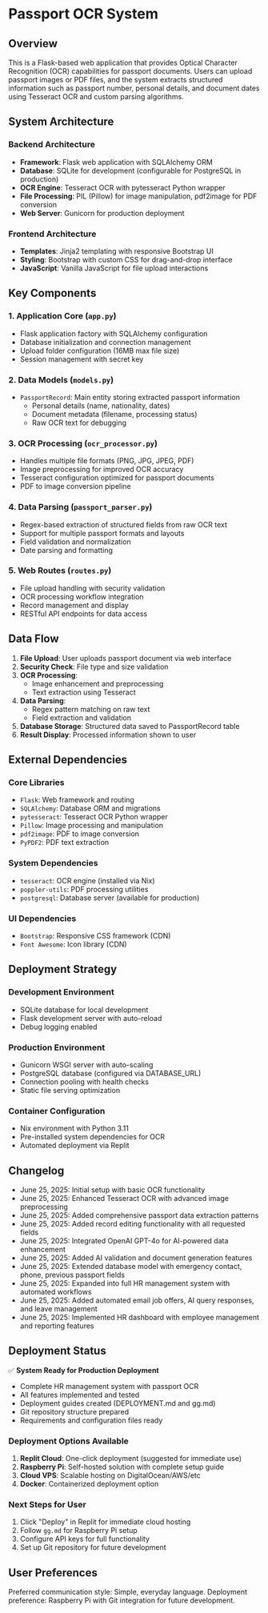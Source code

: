 # Passport OCR System

## Overview

This is a Flask-based web application that provides Optical Character Recognition (OCR) capabilities for passport documents. Users can upload passport images or PDF files, and the system extracts structured information such as passport number, personal details, and document dates using Tesseract OCR and custom parsing algorithms.

## System Architecture

### Backend Architecture
- **Framework**: Flask web application with SQLAlchemy ORM
- **Database**: SQLite for development (configurable for PostgreSQL in production)
- **OCR Engine**: Tesseract OCR with pytesseract Python wrapper
- **File Processing**: PIL (Pillow) for image manipulation, pdf2image for PDF conversion
- **Web Server**: Gunicorn for production deployment

### Frontend Architecture
- **Templates**: Jinja2 templating with responsive Bootstrap UI
- **Styling**: Bootstrap with custom CSS for drag-and-drop interface
- **JavaScript**: Vanilla JavaScript for file upload interactions

## Key Components

### 1. Application Core (`app.py`)
- Flask application factory with SQLAlchemy configuration
- Database initialization and connection management
- Upload folder configuration (16MB max file size)
- Session management with secret key

### 2. Data Models (`models.py`)
- `PassportRecord`: Main entity storing extracted passport information
  - Personal details (name, nationality, dates)
  - Document metadata (filename, processing status)
  - Raw OCR text for debugging

### 3. OCR Processing (`ocr_processor.py`)
- Handles multiple file formats (PNG, JPG, JPEG, PDF)
- Image preprocessing for improved OCR accuracy
- Tesseract configuration optimized for passport documents
- PDF to image conversion pipeline

### 4. Data Parsing (`passport_parser.py`)
- Regex-based extraction of structured fields from raw OCR text
- Support for multiple passport formats and layouts
- Field validation and normalization
- Date parsing and formatting

### 5. Web Routes (`routes.py`)
- File upload handling with security validation
- OCR processing workflow integration
- Record management and display
- RESTful API endpoints for data access

## Data Flow

1. **File Upload**: User uploads passport document via web interface
2. **Security Check**: File type and size validation
3. **OCR Processing**: 
   - Image enhancement and preprocessing
   - Text extraction using Tesseract
4. **Data Parsing**: 
   - Regex pattern matching on raw text
   - Field extraction and validation
5. **Database Storage**: Structured data saved to PassportRecord table
6. **Result Display**: Processed information shown to user

## External Dependencies

### Core Libraries
- `Flask`: Web framework and routing
- `SQLAlchemy`: Database ORM and migrations
- `pytesseract`: Tesseract OCR Python wrapper
- `Pillow`: Image processing and manipulation
- `pdf2image`: PDF to image conversion
- `PyPDF2`: PDF text extraction

### System Dependencies
- `tesseract`: OCR engine (installed via Nix)
- `poppler-utils`: PDF processing utilities
- `postgresql`: Database server (available for production)

### UI Dependencies
- `Bootstrap`: Responsive CSS framework (CDN)
- `Font Awesome`: Icon library (CDN)

## Deployment Strategy

### Development Environment
- SQLite database for local development
- Flask development server with auto-reload
- Debug logging enabled

### Production Environment
- Gunicorn WSGI server with auto-scaling
- PostgreSQL database (configured via DATABASE_URL)
- Connection pooling with health checks
- Static file serving optimization

### Container Configuration
- Nix environment with Python 3.11
- Pre-installed system dependencies for OCR
- Automated deployment via Replit

## Changelog
- June 25, 2025: Initial setup with basic OCR functionality
- June 25, 2025: Enhanced Tesseract OCR with advanced image preprocessing
- June 25, 2025: Added comprehensive passport data extraction patterns
- June 25, 2025: Added record editing functionality with all requested fields
- June 25, 2025: Integrated OpenAI GPT-4o for AI-powered data enhancement
- June 25, 2025: Added AI validation and document generation features
- June 25, 2025: Extended database model with emergency contact, phone, previous passport fields
- June 25, 2025: Expanded into full HR management system with automated workflows
- June 25, 2025: Added automated email job offers, AI query responses, and leave management
- June 25, 2025: Implemented HR dashboard with employee management and reporting features

## Deployment Status

✅ **System Ready for Production Deployment**
- Complete HR management system with passport OCR
- All features implemented and tested
- Deployment guides created (DEPLOYMENT.md and gg.md)
- Git repository structure prepared
- Requirements and configuration files ready

### Deployment Options Available
1. **Replit Cloud**: One-click deployment (suggested for immediate use)
2. **Raspberry Pi**: Self-hosted solution with complete setup guide
3. **Cloud VPS**: Scalable hosting on DigitalOcean/AWS/etc
4. **Docker**: Containerized deployment option

### Next Steps for User
1. Click "Deploy" in Replit for immediate cloud hosting
2. Follow `gg.md` for Raspberry Pi setup
3. Configure API keys for full functionality
4. Set up Git repository for future development

## User Preferences

Preferred communication style: Simple, everyday language.
Deployment preference: Raspberry Pi with Git integration for future development.